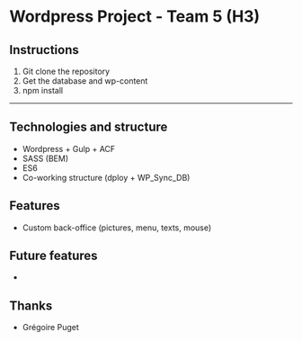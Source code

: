 # Wordpress Project - Team 5 (H3)

## Instructions

1. Git clone the repository
2. Get the database and wp-content
3. npm install

___

## Technologies and structure

- Wordpress + Gulp + ACF
- SASS (BEM)
- ES6
- Co-working structure (dploy + WP_Sync_DB)

## Features
- Custom back-office (pictures, menu, texts, mouse)

## Future features
- 


## Thanks
- Grégoire Puget
